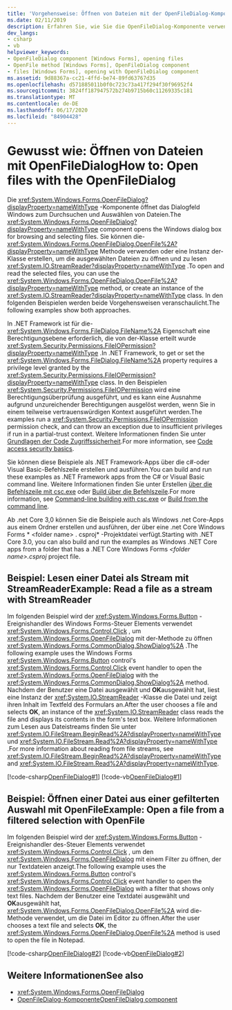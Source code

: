 ```yaml
---
title: 'Vorgehensweise: Öffnen von Dateien mit der OpenFileDialog-Komponente'
ms.date: 02/11/2019
description: Erfahren Sie, wie Sie die OpenFileDialog-Komponente verwenden, um das Dialogfeld Windows zum Durchsuchen und Auswählen von Dateien zu öffnen.
dev_langs:
- csharp
- vb
helpviewer_keywords:
- OpenFileDialog component [Windows Forms], opening files
- OpenFile method [Windows Forms], OpenFileDialog component
- files [Windows Forms], opening with OpenFileDialog component
ms.assetid: 9d88367a-cc21-4ffd-be74-89fd63767d35
ms.openlocfilehash: d571885011b0f0c723c73a417f294f30f96952f4
ms.sourcegitcommit: 3824ff187947572b274b9715b60c11269335c181
ms.translationtype: MT
ms.contentlocale: de-DE
ms.lasthandoff: 06/17/2020
ms.locfileid: "84904428"
---
```

# <a name="how-to-open-files-with-the-openfiledialog"></a><span data-ttu-id="a251b-103">Gewusst wie: Öffnen von Dateien mit OpenFileDialog</span><span class="sxs-lookup"><span data-stu-id="a251b-103">How to: Open files with the OpenFileDialog</span></span>

<span data-ttu-id="a251b-104">Die <xref:System.Windows.Forms.OpenFileDialog?displayProperty=nameWithType> -Komponente öffnet das Dialogfeld Windows zum Durchsuchen und Auswählen von Dateien.</span><span class="sxs-lookup"><span data-stu-id="a251b-104">The <xref:System.Windows.Forms.OpenFileDialog?displayProperty=nameWithType> component opens the Windows dialog box for browsing and selecting files.</span></span> <span data-ttu-id="a251b-105">Sie können die- <xref:System.Windows.Forms.OpenFileDialog.OpenFile%2A?displayProperty=nameWithType> Methode verwenden oder eine Instanz der-Klasse erstellen, um die ausgewählten Dateien zu öffnen und zu lesen <xref:System.IO.StreamReader?displayProperty=nameWithType> .</span><span class="sxs-lookup"><span data-stu-id="a251b-105">To open and read the selected files, you can use the <xref:System.Windows.Forms.OpenFileDialog.OpenFile%2A?displayProperty=nameWithType> method, or create an instance of the <xref:System.IO.StreamReader?displayProperty=nameWithType> class.</span></span> <span data-ttu-id="a251b-106">In den folgenden Beispielen werden beide Vorgehensweisen veranschaulicht.</span><span class="sxs-lookup"><span data-stu-id="a251b-106">The following examples show both approaches.</span></span>

<span data-ttu-id="a251b-107">In .NET Framework ist für die- <xref:System.Windows.Forms.FileDialog.FileName%2A> Eigenschaft eine Berechtigungsebene erforderlich, die von der-Klasse erteilt wurde <xref:System.Security.Permissions.FileIOPermission?displayProperty=nameWithType> .</span><span class="sxs-lookup"><span data-stu-id="a251b-107">In .NET Framework, to get or set the <xref:System.Windows.Forms.FileDialog.FileName%2A> property requires a privilege level granted by the <xref:System.Security.Permissions.FileIOPermission?displayProperty=nameWithType> class.</span></span> <span data-ttu-id="a251b-108">In den Beispielen <xref:System.Security.Permissions.FileIOPermission> wird eine Berechtigungsüberprüfung ausgeführt, und es kann eine Ausnahme aufgrund unzureichender Berechtigungen ausgelöst werden, wenn Sie in einem teilweise vertrauenswürdigen Kontext ausgeführt werden.</span><span class="sxs-lookup"><span data-stu-id="a251b-108">The examples run a <xref:System.Security.Permissions.FileIOPermission> permission check, and can throw an exception due to insufficient privileges if run in a partial-trust context.</span></span> <span data-ttu-id="a251b-109">Weitere Informationen finden Sie unter [Grundlagen der Code Zugriffssicherheit](../../misc/code-access-security-basics.md).</span><span class="sxs-lookup"><span data-stu-id="a251b-109">For more information, see [Code access security basics](../../misc/code-access-security-basics.md).</span></span>

<span data-ttu-id="a251b-110">Sie können diese Beispiele als .NET Framework-Apps über die c#-oder Visual Basic-Befehlszeile erstellen und ausführen.</span><span class="sxs-lookup"><span data-stu-id="a251b-110">You can build and run these examples as .NET Framework apps from the C# or Visual Basic command line.</span></span> <span data-ttu-id="a251b-111">Weitere Informationen finden Sie unter Erstellen [über die Befehlszeile mit csc.exe](../../../csharp/language-reference/compiler-options/command-line-building-with-csc-exe.md) oder [Build über die Befehlszeile](../../../visual-basic/reference/command-line-compiler/building-from-the-command-line.md).</span><span class="sxs-lookup"><span data-stu-id="a251b-111">For more information, see [Command-line building with csc.exe](../../../csharp/language-reference/compiler-options/command-line-building-with-csc-exe.md) or [Build from the command line](../../../visual-basic/reference/command-line-compiler/building-from-the-command-line.md).</span></span>

<span data-ttu-id="a251b-112">Ab .net Core 3,0 können Sie die Beispiele auch als Windows .net Core-Apps aus einem Ordner erstellen und ausführen, der über eine .net Core Windows Forms \* \<folder name> . csproj\* -Projektdatei verfügt.</span><span class="sxs-lookup"><span data-stu-id="a251b-112">Starting with .NET Core 3.0, you can also build and run the examples as Windows .NET Core apps from a folder that has a .NET Core Windows Forms *\<folder name>.csproj* project file.</span></span>

## <a name="example-read-a-file-as-a-stream-with-streamreader"></a><span data-ttu-id="a251b-113">Beispiel: Lesen einer Datei als Stream mit StreamReader</span><span class="sxs-lookup"><span data-stu-id="a251b-113">Example: Read a file as a stream with StreamReader</span></span>  
  
<span data-ttu-id="a251b-114">Im folgenden Beispiel wird der <xref:System.Windows.Forms.Button> -Ereignishandler des Windows Forms-Steuer Elements verwendet <xref:System.Windows.Forms.Control.Click> , um <xref:System.Windows.Forms.OpenFileDialog> mit der-Methode zu öffnen <xref:System.Windows.Forms.CommonDialog.ShowDialog%2A> .</span><span class="sxs-lookup"><span data-stu-id="a251b-114">The following example uses the Windows Forms <xref:System.Windows.Forms.Button> control's <xref:System.Windows.Forms.Control.Click> event handler to open the <xref:System.Windows.Forms.OpenFileDialog> with the <xref:System.Windows.Forms.CommonDialog.ShowDialog%2A> method.</span></span> <span data-ttu-id="a251b-115">Nachdem der Benutzer eine Datei ausgewählt und **OK**ausgewählt hat, liest eine Instanz der <xref:System.IO.StreamReader> -Klasse die Datei und zeigt ihren Inhalt im Textfeld des Formulars an.</span><span class="sxs-lookup"><span data-stu-id="a251b-115">After the user chooses a file and selects **OK**, an instance of the <xref:System.IO.StreamReader> class reads the file and displays its contents in the form's text box.</span></span> <span data-ttu-id="a251b-116">Weitere Informationen zum Lesen aus Dateistreams finden Sie unter <xref:System.IO.FileStream.BeginRead%2A?displayProperty=nameWithType> und <xref:System.IO.FileStream.Read%2A?displayProperty=nameWithType> .</span><span class="sxs-lookup"><span data-stu-id="a251b-116">For more information about reading from file streams, see <xref:System.IO.FileStream.BeginRead%2A?displayProperty=nameWithType> and <xref:System.IO.FileStream.Read%2A?displayProperty=nameWithType>.</span></span>  

 [!code-csharp[OpenFileDialog#1](~/samples/snippets/winforms/open-files/example1/cs/Form1.cs)]
 [!code-vb[OpenFileDialog#1](~/samples/snippets/winforms/open-files/example1/vb/Form1.vb)]  

## <a name="example-open-a-file-from-a-filtered-selection-with-openfile"></a><span data-ttu-id="a251b-117">Beispiel: Öffnen einer Datei aus einer gefilterten Auswahl mit OpenFile</span><span class="sxs-lookup"><span data-stu-id="a251b-117">Example: Open a file from a filtered selection with OpenFile</span></span>

<span data-ttu-id="a251b-118">Im folgenden Beispiel wird der <xref:System.Windows.Forms.Button> -Ereignishandler des-Steuer Elements verwendet <xref:System.Windows.Forms.Control.Click> , um den <xref:System.Windows.Forms.OpenFileDialog> mit einem Filter zu öffnen, der nur Textdateien anzeigt.</span><span class="sxs-lookup"><span data-stu-id="a251b-118">The following example uses the <xref:System.Windows.Forms.Button> control's <xref:System.Windows.Forms.Control.Click> event handler to open the <xref:System.Windows.Forms.OpenFileDialog> with a filter that shows only text files.</span></span> <span data-ttu-id="a251b-119">Nachdem der Benutzer eine Textdatei ausgewählt und **OK**ausgewählt hat, <xref:System.Windows.Forms.OpenFileDialog.OpenFile%2A> wird die-Methode verwendet, um die Datei im Editor zu öffnen.</span><span class="sxs-lookup"><span data-stu-id="a251b-119">After the user chooses a text file and selects **OK**, the <xref:System.Windows.Forms.OpenFileDialog.OpenFile%2A> method is used to open the file in Notepad.</span></span>

 [!code-csharp[OpenFileDialog#2](~/samples/snippets/winforms/open-files/example2/cs/Form1.cs)]
 [!code-vb[OpenFileDialog#2](~/samples/snippets/winforms/open-files/example2/vb/Form1.vb)]  

## <a name="see-also"></a><span data-ttu-id="a251b-120">Weitere Informationen</span><span class="sxs-lookup"><span data-stu-id="a251b-120">See also</span></span>

- <xref:System.Windows.Forms.OpenFileDialog>
- [<span data-ttu-id="a251b-121">OpenFileDialog-Komponente</span><span class="sxs-lookup"><span data-stu-id="a251b-121">OpenFileDialog component</span></span>](openfiledialog-component-windows-forms.md)
